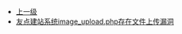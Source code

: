 * [上一级](docs/wy876_poc/)
* [友点建站系统image_upload.php存在文件上传漏洞](docs/wy876_poc/%E5%8F%8B%E7%82%B9%E5%BB%BA%E7%AB%99%E7%B3%BB%E7%BB%9F/%E5%8F%8B%E7%82%B9%E5%BB%BA%E7%AB%99%E7%B3%BB%E7%BB%9Fimage_upload.php%E5%AD%98%E5%9C%A8%E6%96%87%E4%BB%B6%E4%B8%8A%E4%BC%A0%E6%BC%8F%E6%B4%9E.md)
